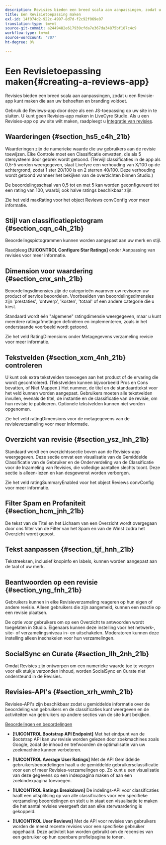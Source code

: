 ```yaml
---
description: Revisies bieden een breed scala aan aanpassingen, zodat u een Revisie-app kunt maken die aan uw behoeften en branding voldoet.
title: Een Revisietoepassing maken
exl-id: 14f074d2-922c-4997-8d7d-f2c92f069e07
translation-type: tm+mt
source-git-commit: a2449482e617939cfda7e367da34875bf187c4c9
workflow-type: tm+mt
source-wordcount: '707'
ht-degree: 0%

---
```


# Een Revisietoepassing maken{#creating-a-reviews-app}

Revisies bieden een breed scala aan aanpassingen, zodat u een Revisie-app kunt maken die aan uw behoeften en branding voldoet.

Gebruik de Reviews-app door deze als een JS-toepassing op uw site in te sluiten. U kunt geen Revisies-app maken in LiveCyre Studio. Als u een Revisies-app op uw site wilt maken, raadpleegt u [Integratie van revisies](/help/implementation/c-app-integrations/c-reviews-integration.md).


## Waarderingen {#section_hs5_c4h_21b}

Waarderingen zijn de numerieke waarde die uw gebruikers aan de revisie toewijzen. Elke Controle moet een Classificatie omvatten, die als 5 stersysteem door gebrek wordt getoond. (Terwijl classificaties in de app als 0,5-5 worden weergegeven, slaat Livefyre een verhouding van X/100 op de achtergrond, zodat 1 ster 20/100 is en 2 sterren 40/100. Deze verhouding wordt getoond wanneer het bekijken van de overzichten binnen Studio.)

De beoordelingsschaal van 0,5 tot en met 5 kan worden geconfigureerd tot een rating van 100, waarbij ook halve ratings beschikbaar zijn.

Zie het veld maxRating voor het object Reviews convConfig voor meer informatie.

## Stijl van classificatiepictogram {#section_cqn_c4h_21b}

Beoordelingspictogrammen kunnen worden aangepast aan uw merk en stijl.

Raadpleeg **[!UICONTROL Configure Star Ratings]** onder Aanpassing van revisies voor meer informatie.

## Dimension voor waardering {#section_cnx_snh_21b}

Beoordelingsdimensies zijn de categorieën waarover uw revisoren uw product of service beoordelen. Voorbeelden van beoordelingsdimensies zijn &#39;prestaties&#39;, &#39;ontwerp&#39;, &#39;kosten&#39;, &#39;totaal&#39; of een andere categorie die u kiest.

Standaard wordt één &quot;algemene&quot; ratingdimensie weergegeven, maar u kunt meerdere ratingafmetingen definiëren en implementeren, zoals in het onderstaande voorbeeld wordt getoond.

Zie het veld RatingDimensions onder Metagegevens verzameling revisie voor meer informatie.

## Tekstvelden {#section_xcm_4nh_21b} controleren

U kunt ook extra tekstvelden toevoegen aan het product of de ervaring die wordt gecontroleerd. (Tekstvelden kunnen bijvoorbeeld Pros en Cons bevatten, of Niet Mappen.) Het nummer, de titel en de standaardtekst voor het veld kunnen worden aangepast. Gebruikers moeten alle tekstvelden invullen, evenals de titel, de instantie en de classificatie van de revisie, om hun revisie te publiceren. Optionele tekstvelden kunnen niet worden opgenomen.

Zie het veld ratingDimensions voor de metagegevens van de revisieverzameling voor meer informatie.

## Overzicht van revisie {#section_ysz_lnh_21b}

Standaard wordt een overzichtssectie boven aan de Revisies-app weergegeven. Deze sectie omvat een visualisatie van de Gemiddelde Classificatie van de Gebruiker en de Onderverdeling van de Classificatie voor de Inzameling van Revisies, die volledige aantallen slechts toont. Deze sectie is alleen-lezen en kan desgewenst worden verborgen.

Zie het veld ratingSummaryEnabled voor het object Reviews convConfig voor meer informatie.

## Filter Spam en Profaniteit {#section_hcm_jnh_21b}

De tekst van de Titel en het Lichaam van een Overzicht wordt overgegaan door ons filter van de Filter van het Spam en van de Winst zodra het Overzicht wordt gepost.

## Tekst aanpassen {#section_tjf_hnh_21b}

Tekstreeksen, inclusief knopinfo en labels, kunnen worden aangepast aan de taal of uw merk.

## Beantwoorden op een revisie {#section_yng_fnh_21b}

Gebruikers kunnen in elke Revisieverzameling reageren op hun eigen of andere revisie. Alleen gebruikers die zijn aangemeld, kunnen een reactie op een revisie plaatsen.

De optie voor gebruikers om op een Overzicht te antwoorden wordt toegelaten in Studio. Eigenaars kunnen deze instelling voor het netwerk-, site- of verzamelingsniveau in- en uitschakelen. Moderatoren kunnen deze instelling alleen inschakelen voor hun verzamelingen.

## SocialSync en Curate {#section_llh_2nh_21b}

Omdat Revisies zijn ontworpen om een numerieke waarde toe te voegen voor elk stukje verzonden inhoud, worden SocialSync en Curate niet ondersteund in de Revisies.

## Revisies-API&#39;s {#section_xrh_wmh_21b}

Revisies-API&#39;s zijn beschikbaar zodat u gemiddelde informatie over de beoordeling van gebruikers en de classificaties kunt weergeven en de activiteiten van gebruikers op andere secties van de site kunt bekijken.

[Beoordelingen en beoordelingen](https://api.livefyre.com/docs/apis/by-category/ratings-and-reviews)

* **[!UICONTROL Bootstrap API Endpoint]** Met het eindpunt van de Bootstrap API kan uw revisie worden gelezen door zoekmachines zoals Google, zodat de inhoud en trefwoorden de optimalisatie van uw zoekmachine kunnen verbeteren.

* **[!UICONTROL Average User Ratings]** Met de API Gemiddelde gebruikersbeoordelingen haalt u de gemiddelde gebruikersclassificatie voor een of meer Revisies-verzamelingen op. Zo kunt u een visualisatie van deze gegevens op een indexpagina maken of aan een zoekindexpagina toevoegen.

* **[!UICONTROL Ratings Breakdown]** De indelings-API voor classificaties haalt een uitsplitsing op van alle classificaties voor een specifieke verzameling beoordelingen en stelt u in staat een visualisatie te maken die het aantal revisies weergeeft dat aan elke sterwaardering is gekoppeld.

* **[!UICONTROL User Reviews]** Met de API voor revisies van gebruikers worden de meest recente revisies voor een specifieke gebruiker opgehaald. Deze activiteit kan worden gebruikt om de recensies van een gebruiker op hun openbare profielpagina te tonen.
